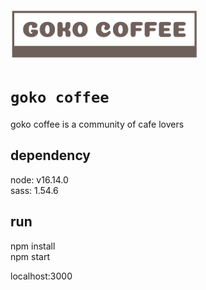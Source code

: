 <img src="./images/goko_logo1.png" alt="drawing" width="300"/>  

# `goko coffee`  
goko coffee is a community of cafe lovers  

## dependency
node: v16.14.0  
sass: 1.54.6


## run
npm install  
npm start  

localhost:3000  
